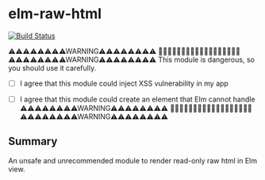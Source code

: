 # elm-raw-html

[![Build Status](https://travis-ci.org/arowM/elm-raw-html.svg?branch=master)](https://travis-ci.org/arowM/elm-raw-html)

⚠⚠⚠⚠⚠⚠⚠⚠WARNING⚠⚠⚠⚠⚠⚠⚠⚠
🐐🐐🐐🐐🐐🐐🐐🐐🐐🐐🐐🐐🐐🐐🐐🐐🐐🐐
⚠⚠⚠⚠⚠⚠⚠⚠WARNING⚠⚠⚠⚠⚠⚠⚠⚠
This module is dangerous, so you should use it carefully.
* [ ] I agree that this module could inject XSS vulnerability in my app
* [ ] I agree that this module could create an element that Elm cannot handle
⚠⚠⚠⚠⚠⚠⚠⚠WARNING⚠⚠⚠⚠⚠⚠⚠⚠
🐐🐐🐐🐐🐐🐐🐐🐐🐐🐐🐐🐐🐐🐐🐐🐐🐐🐐
⚠⚠⚠⚠⚠⚠⚠⚠WARNING⚠⚠⚠⚠⚠⚠⚠⚠


## Summary

An unsafe and unrecommended module to render read-only raw html in Elm view.
